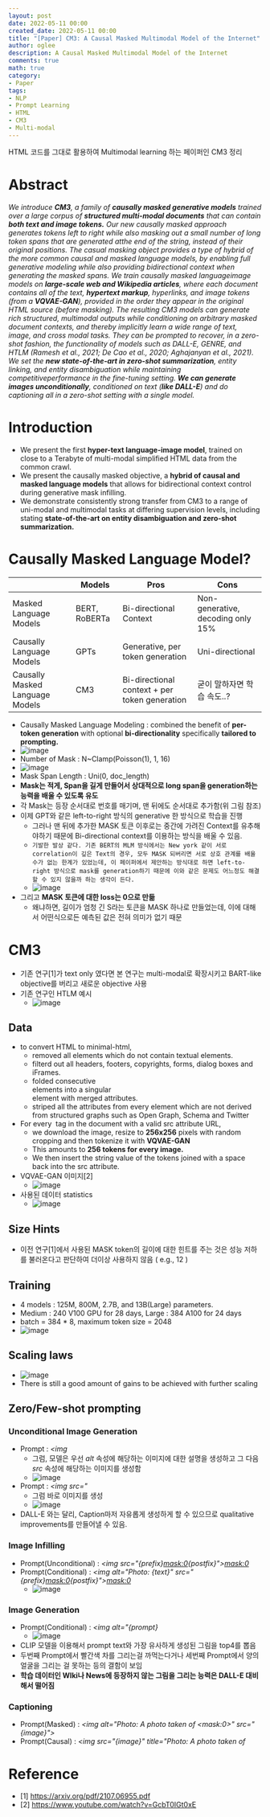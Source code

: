 ```yaml
---
layout: post
date: 2022-05-11 00:00
created_date: 2022-05-11 00:00
title: "[Paper] CM3: A Causal Masked Multimodal Model of the Internet"
author: oglee
description: A Causal Masked Multimodal Model of the Internet
comments: true
math: true
category:
- Paper
tags:
- NLP
- Prompt Learning
- HTML
- CM3
- Multi-modal
---
```


HTML 코드를 그대로 활용하여 Multimodal learning 하는 페이퍼인 CM3 정리
 <!--more-->

# Abstract
 _We introduce **CM3**, a family of **causally masked generative models** trained over a large corpus of **structured multi-modal documents** that can contain **both text and image tokens.**
 Our new causally masked approach generates tokens left to right while also masking out a small number of long token spans that are generated atthe end of the string, instead of their original positions. 
 The casual masking object provides a type of hybrid of the more common causal and masked language models, by enabling full generative modeling while also providing bidirectional context when generating the masked spans. 
 We train causally masked languageimage models on **large-scale web and Wikipedia articles**, where each document contains all of the text, **hypertext markup**, hyperlinks, and image tokens (from a **VQVAE-GAN**), provided in the order they appear in the original HTML source (before masking). 
 The resulting CM3 models can generate rich structured, multimodal outputs while conditioning on arbitrary masked document contexts, and thereby implicitly learn a wide range of text, image, and cross modal tasks. 
 They can be prompted to recover, in a zero-shot fashion, the functionality of models such as DALL-E, GENRE, and HTLM (Ramesh et al., 2021; De Cao et al., 2020; Aghajanyan et al., 2021). 
 We set the **new state-of-the-art in zero-shot summarization**, entity linking, and entity disambiguation while maintaining competitiveperformance in the fine-tuning setting. 
 **We can generate images unconditionally**, conditioned on text (**like DALL-E**) and do captioning all in a zero-shot setting with a single model._
 
# Introduction
- We present the first **hyper-text language-image model**, trained on close to a Terabyte of
multi-modal simplified HTML data from the common crawl.
- We present the causally masked objective, a **hybrid of causal and masked language models**
that allows for bidirectional context control during generative mask infilling.
- We demonstrate consistently strong transfer from CM3 to a range of uni-modal and multimodal tasks at differing supervision levels, including stating **state-of-the-art on entity disambiguation and zero-shot summarization.**

# Causally Masked Language Model?
|  | Models | Pros | Cons |
|---|---|---|---|
| Masked Language Models | BERT, RoBERTa | Bi-directional Context | Non-generative, decoding only 15% |
| Causally Language Models | GPTs | Generative, per token generation | Uni-directional |
| Causally Masked Language Models | CM3 | Bi-directional context + per token generation | 굳이 말하자면 학습 속도..? |

- Causally Masked Language Modeling : combined the benefit of **per-token generation** with optional **bi-directionality** specifically **tailored to prompting.**
- ![image](https://user-images.githubusercontent.com/18374514/167800457-c09372f0-9f46-4903-9342-58e0405f8285.png)
- Number of Mask : N~Clamp(Poisson(1), 1, 16)
 - ![image](https://user-images.githubusercontent.com/18374514/167794104-c082bf94-9c9a-49fe-b4f8-6497b80309f5.png)
- Mask Span Length : Uni(0, doc_length)
- **Mask는 적게, Span을 길게 만들어서 상대적으로 long span을 generation하는 능력을 배울 수 있도록 유도**
- 각 Mask는 등장 순서대로 번호를 매기며, 맨 뒤에도 순서대로 추가함(위 그림 참조)
- 이제 GPT와 같은 left-to-right 방식의 generative 한 방식으로 학습을 진행
  - 그러나 맨 뒤에 추가한 MASK 토큰 이후로는 중간에 가려진 Context를 유추해야하기 때문에 Bi-directional context를 이용하는 방식을 배울 수 있음.
  - `기발한 발상 같다. 기존 BERT의 MLM 방식에서는 New york 같이 서로 correlation이 깊은 Text의 경우, 모두 MASK 되버리면 서로 상호 관계를 배울 수가 없는 한계가 있었는데, 이 페이퍼에서 제안하는 방식대로 하면 left-to-right 방식으로 mask를 generation하기 때문에 이와 같은 문제도 어느정도 해결 할 수 있지 않을까 하는 생각이 든다.`
  - ![image](https://user-images.githubusercontent.com/18374514/167801664-b43d099d-72ad-48df-b083-2a31277ef6fc.png)
- 그리고 **MASK 토큰에 대한 loss는 0으로 만듦**
  - 왜냐하면, 길이가 엄청 긴 S라는 토큰을 MASK 하나로 만들었는데, 이에 대해서 어떤식으로든 예측된 값은 전혀 의미가 없기 때문

# CM3
- 기존 연구[1]가 text only 였다면 본 연구는 multi-modal로 확장시키고 BART-like objective를 버리고 새로운 objective 사용
- 기존 연구인 HTLM 예시
  - ![image](https://user-images.githubusercontent.com/18374514/167803099-99f77bff-fe29-4078-a51c-d5411b7ffcc0.png)
 
## Data
- to convert HTML to minimal-html,
  - removed all elements which do not contain textual elements. 
  - filterd out all headers, footers, copyrights, forms, dialog boxes and iFrames. 
  - folded consecutive <div> elements into a singular <div> element with merged attributes. 
  - striped all the attributes from every element which are not derived from structured graphs such as Open Graph, Schema and Twitter
- For every <img> tag in the document with a valid src attribute URL, 
  - we download the image, resize to **256x256** pixels with random cropping and then tokenize it with **VQVAE-GAN** 
  - This amounts to **256 tokens for every image.**
  - We then insert the string value of the tokens joined with a space back into the src attribute.
- VQVAE-GAN 이미지[2]
  - ![image](https://user-images.githubusercontent.com/18374514/167985911-7ea5072f-4f5b-46dc-921a-138aa9925dba.png)
- 사용된 데이터 statistics
  - ![image](https://user-images.githubusercontent.com/18374514/167987906-6afcb611-984e-434f-bf25-dc7d2361cfab.png)

## Size Hints
- 이전 연구[1]에서 사용된 MASK token의 길이에 대한 힌트를 주는 것은 성능 저하를 불러온다고 판단하여 더이상 사용하지 않음 ( e.g., <mask>12 )

## Training
- 4 models : 125M, 800M, 2.7B, and 13B(Large) parameters.
- Medium : 240 V100 GPU for 28 days, Large : 384 A100 for 24 days
- batch = 384 * 8, maximum token size = 2048
- ![image](https://user-images.githubusercontent.com/18374514/167989303-9f5aa5c1-b24c-4068-8526-69e17631dd6a.png)
 
## Scaling laws
- ![image](https://user-images.githubusercontent.com/18374514/167990868-5e051ed3-b40b-4612-b0c9-902ed769eae1.png)
- There is still a good amount of gains to be achieved with further scaling

## Zero/Few-shot prompting
### Unconditional Image Generation
- Prompt : _<img_
  - 그럼, 모델은 우선 _alt_ 속성에 해당하는 이미지에 대한 설명을 생성하고 그 다음 _src_ 속성에 해당하는 이미지를 생성함
  - ![image](https://user-images.githubusercontent.com/18374514/167992575-a1a12905-d316-44ad-8154-a898273366f2.png)
- Prompt : _<img src="_
  - 그럼 바로 이미지를 생성
  - ![image](https://user-images.githubusercontent.com/18374514/167992611-0ee10b89-9576-4cd1-b5d6-390ba2c2e6e1.png)
- DALL-E 와는 달리, Caption마저 자유롭게 생성하게 할 수 있으므로 qualitative improvements를 만들어낼 수 있음.

### Image Infilling
- Prompt(Unconditional) : _\<img src="{prefix}<mask:0>{postfix}"><mask:0>_
- Prompt(Conditional) : _\<img alt="Photo: {text}" src="{prefix}<mask:0>{postfix}"><mask:0>_ 
  - ![image](https://user-images.githubusercontent.com/18374514/167995649-59dbf992-49fb-4262-8842-6a28ff73610a.png)

### Image Generation
- Prompt(Conditional) : _\<img alt="{prompt}_
  - ![image](https://user-images.githubusercontent.com/18374514/167996090-516f9ecc-2010-4004-897d-7b729e4b2f42.png)
- CLIP 모델을 이용해서 prompt text와 가장 유사하게 생성된 그림을 top4를 뽑음
- 두번째 Prompt에서 빨간색 차를 그리는걸 까먹는다거나 세번째 Prompt에서 양의 얼굴을 그리는 걸 못하는 등의 결함이 보임
- **학습 데이터인 WIki나 News에 등장하지 않는 그림을 그리는 능력은 DALL-E 대비해서 떨어짐**

### Captioning
- Prompt(Masked) : _\<img alt="Photo: A photo taken of \<mask:0\>" src="{image}">_
- Prompt(Causal) : _\<img src="{image}" title="Photo: A photo taken of_
 
# Reference
- [1] https://arxiv.org/pdf/2107.06955.pdf
- [2] https://www.youtube.com/watch?v=GcbT0IGt0xE

